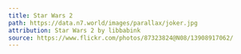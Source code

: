 ```yaml
---
title: Star Wars 2
path: https://data.n7.world/images/parallax/joker.jpg
attribution: Star Wars 2 by libbabink
source: https://www.flickr.com/photos/87323824@N08/13908917062/
---
```

